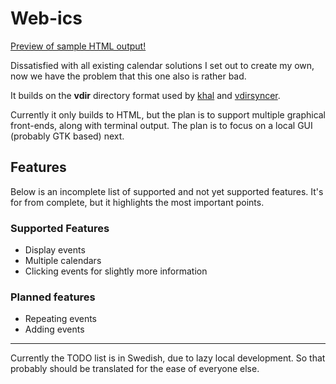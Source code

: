 Web-ics
=======
[Preview of sample HTML output!](https://hugonikanor.github.io/web-ics/example/cal.html)

Dissatisfied with all existing calendar solutions I set out
to create my own, now we have the problem that this one also
is rather bad.

It builds on the **vdir** directory format used by
[khal](https://github.com/pimutils/khal) and
[vdirsyncer](https://github.com/pimutils/vdirsyncer).

Currently it only builds to HTML, but the plan is to support
multiple graphical front-ends, along with terminal output.
The plan is to focus on a local GUI (probably GTK based)
next.

Features
--------
Below is an incomplete list of supported and not yet
supported features. It's for from complete, but it
highlights the most important points.

### Supported Features
- Display events
- Multiple calendars
- Clicking events for slightly more information

### Planned features
- Repeating events
- Adding events

------------------------------------------------------------

Currently the TODO list is in Swedish, due to lazy local
development. So that probably should be translated for the
ease of everyone else. 
